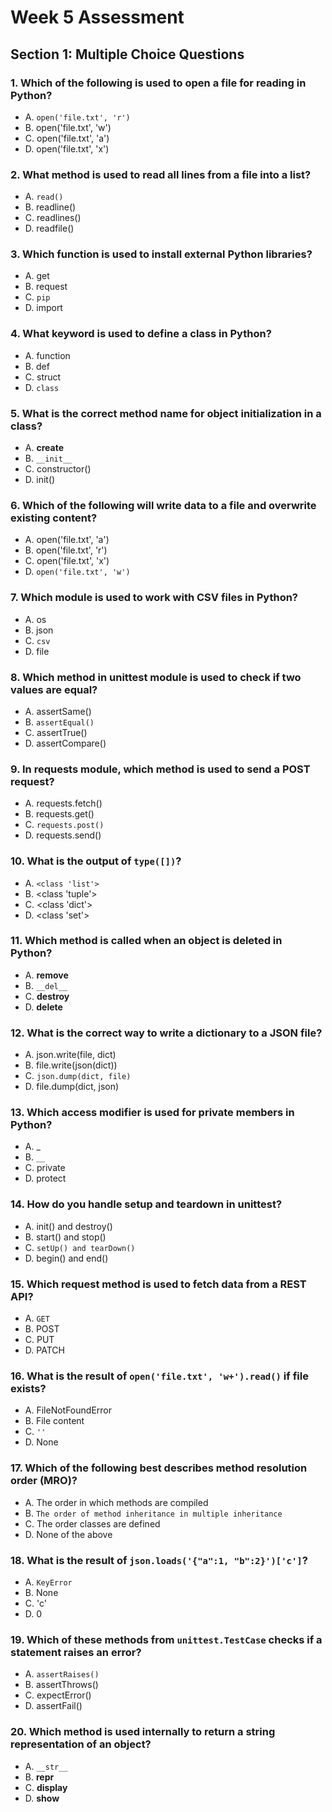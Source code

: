 #  Week 5 Assessment

##  Section 1: Multiple Choice Questions

### 1. **Which of the following is used to open a file for reading in Python?**
- A. `open('file.txt', 'r')`
- B. open('file.txt', 'w')
- C. open('file.txt', 'a')
- D. open('file.txt', 'x')

### 2. **What method is used to read all lines from a file into a list?** 
- A. `read()`
- B. readline()
- C. readlines()
- D. readfile()

### 3. **Which function is used to install external Python libraries?** 
- A. get
- B. request
- C. `pip`
- D. import

### 4. **What keyword is used to define a class in Python?** 
- A. function
- B. def
- C. struct
- D. `class`

### 5. **What is the correct method name for object initialization in a class?** 
- A. __create__
- B. `__init__`
- C. constructor()
- D. init()

### 6. **Which of the following will write data to a file and overwrite existing content?** 
- A. open('file.txt', 'a')
- B. open('file.txt', 'r')
- C. open('file.txt', 'x')
- D. `open('file.txt', 'w')`

### 7. **Which module is used to work with CSV files in Python?** 
- A. os
- B. json
- C. `csv`
- D. file

### 8. **Which method in unittest module is used to check if two values are equal?** 
- A. assertSame()
- B. `assertEqual()`
- C. assertTrue()
- D. assertCompare()

### 9. **In requests module, which method is used to send a POST request?** 
- A. requests.fetch()
- B. requests.get()
- C. `requests.post()`
- D. requests.send()

### 10. **What is the output of `type([])`?** 
- A. `<class 'list'>`
- B. <class 'tuple'>
- C. <class 'dict'>
- D. <class 'set'>

### 11. **Which method is called when an object is deleted in Python?** 
- A. __remove__
- B. `__del__`
- C. __destroy__
- D. __delete__

### 12. **What is the correct way to write a dictionary to a JSON file?** 
- A. json.write(file, dict)
- B. file.write(json(dict))
- C. `json.dump(dict, file)`
- D. file.dump(dict, json)

### 13. **Which access modifier is used for private members in Python?** 
- A. _
- B. `__`
- C. private
- D. protect

### 14. **How do you handle setup and teardown in unittest?** 
- A. init() and destroy()
- B. start() and stop()
- C. `setUp() and tearDown()`
- D. begin() and end()

### 15. **Which request method is used to fetch data from a REST API?** 
- A. `GET`
- B. POST
- C. PUT
- D. PATCH

### 16. **What is the result of `open('file.txt', 'w+').read()` if file exists?**
- A. FileNotFoundError
- B. File content
- C. `''`
- D. None

### 17. **Which of the following best describes method resolution order (MRO)?** 
- A. The order in which methods are compiled
- B. `The order of method inheritance in multiple inheritance`
- C. The order classes are defined
- D. None of the above

### 18. **What is the result of `json.loads('{"a":1, "b":2}')['c']`?** 
- A. `KeyError`
- B. None
- C. 'c'
- D. 0

### 19. **Which of these methods from `unittest.TestCase` checks if a statement raises an error?** 
- A. `assertRaises()`
- B. assertThrows()
- C. expectError()
- D. assertFail()

### 20. **Which method is used internally to return a string representation of an object?** 
- A. `__str__`
- B. __repr__
- C. __display__
- D. __show__

